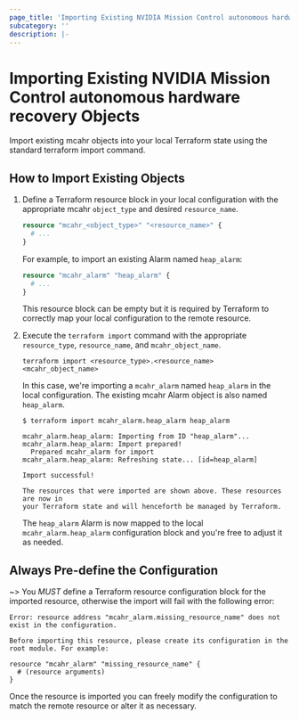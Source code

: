 ```yaml
---
page_title: 'Importing Existing NVIDIA Mission Control autonomous hardware recovery Objects'
subcategory: ''
description: |-
---
```


# Importing Existing NVIDIA Mission Control autonomous hardware recovery Objects

Import existing mcahr objects into your local Terraform state using the standard terraform import command.

## How to Import Existing Objects

1. Define a Terraform resource block in your local configuration with the appropriate mcahr `object_type` and desired `resource_name`.

    ```tf
    resource "mcahr_<object_type>" "<resource_name>" {
      # ...
    }
    ```

    For example, to import an existing Alarm named `heap_alarm`:

    ```tf
    resource "mcahr_alarm" "heap_alarm" {
      # ...
    }
    ```

    This resource block can be empty but it is required by Terraform to correctly map your local configuration to the remote resource.

2. Execute the `terraform import` command with the appropriate `resource_type`, `resource_name`, and `mcahr_object_name`.

    ```
    terraform import <resource_type>.<resource_name> <mcahr_object_name>
    ```

    In this case, we're importing a `mcahr_alarm` named `heap_alarm` in the local configuration.  The existing mcahr Alarm object is also named `heap_alarm`.

    ```
    $ terraform import mcahr_alarm.heap_alarm heap_alarm

    mcahr_alarm.heap_alarm: Importing from ID "heap_alarm"...
    mcahr_alarm.heap_alarm: Import prepared!
      Prepared mcahr_alarm for import
    mcahr_alarm.heap_alarm: Refreshing state... [id=heap_alarm]

    Import successful!

    The resources that were imported are shown above. These resources are now in
    your Terraform state and will henceforth be managed by Terraform.
    ```

    The `heap_alarm` Alarm is now mapped to the local `mcahr_alarm.heap_alarm` configuration block and you're free to adjust it as needed.

## Always Pre-define the Configuration

~> You _MUST_ define a Terraform resource configuration block for the imported resource, otherwise the import will fail with the following error:

```
Error: resource address "mcahr_alarm.missing_resource_name" does not exist in the configuration.

Before importing this resource, please create its configuration in the root module. For example:

resource "mcahr_alarm" "missing_resource_name" {
  # (resource arguments)
}
```

Once the resource is imported you can freely modify the configuration to match the remote resource or alter it as necessary.
